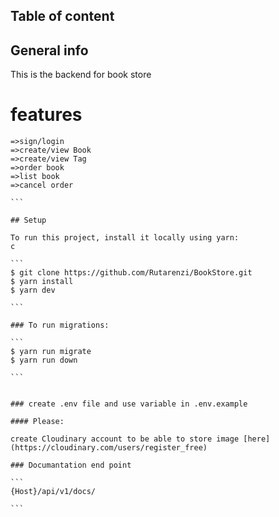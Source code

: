 ## Table of content


## General info
This is the backend for book store

# features 
  ````
  =>sign/login
  =>create/view Book
  =>create/view Tag
  =>order book
  =>list book
  =>cancel order

```

## Setup 

To run this project, install it locally using yarn:
 c

```
$ git clone https://github.com/Rutarenzi/BookStore.git
$ yarn install
$ yarn dev

```

### To run migrations:

```
$ yarn run migrate
$ yarn run down

```


### create .env file and use variable in .env.example

#### Please:

create Cloudinary account to be able to store image [here](https://cloudinary.com/users/register_free)

### Documantation end point

```
{Host}/api/v1/docs/

```

